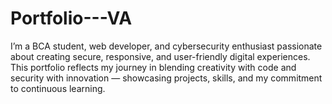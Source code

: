 # Portfolio---VA
I’m a BCA student, web developer, and cybersecurity enthusiast passionate about creating secure, responsive, and user-friendly digital experiences. This portfolio reflects my journey in blending creativity with code and security with innovation — showcasing projects, skills, and my commitment to continuous learning.
